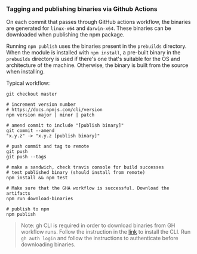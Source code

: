 ### Tagging and publishing binaries via Github Actions

On each commit that passes through GitHub actions workflow, the binaries are generated for `linux-x64` and `darwin-x64`. These binaries can be downloaded when publishing the npm package.

Running `npm publish` uses the binaries present in the `prebuilds` directory. When the module is installed with `npm install`, a pre-built binary in the `prebuilds` directory is used if there's one that's suitable for the OS and architecture of the machine. Otherwise, the binary is built from the source when installing.

Typical workflow:

```
git checkout master

# increment version number
# https://docs.npmjs.com/cli/version
npm version major | minor | patch

# amend commit to include "[publish binary]"
git commit --amend
"x.y.z" -> "x.y.z [publish binary]"

# push commit and tag to remote
git push
git push --tags

# make a sandwich, check travis console for build successes
# test published binary (should install from remote)
npm install && npm test

# Make sure that the GHA workflow is successful. Download the artifacts
npm run download-binaries

# publish to npm
npm publish
```

> Note: gh CLI is required in order to download binaries from GH workflow runs. Follow the instruction in the [link](https://github.com/cli/cli#installation) to install the CLI. Run `gh auth login` and follow the instructions to authenticate before downloading binaries. 